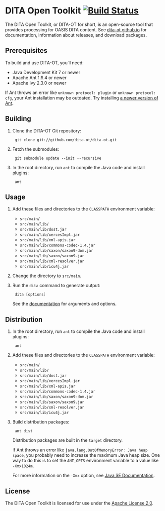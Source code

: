 DITA Open Toolkit [![Build Status](https://secure.travis-ci.org/dita-ot/dita-ot.png?branch=develop)](http://travis-ci.org/dita-ot/dita-ot)
=================

The DITA Open Toolkit, or DITA-OT for short, is an open-source tool that provides processing for OASIS DITA content. See [dita-ot.github.io](http://dita-ot.github.io/) for documentation, information about releases, and download packages.

Prerequisites
-------------

To build and use DITA-OT, you’ll need:

* Java Development Kit 7 or newer
* Apache Ant 1.9.4 or newer
* Apache Ivy 2.3.0 or newer

If Ant throws an error like `unknown protocol: plugin` or `unknown protocol: cfg`, your Ant installation may be outdated. Try installing [a newer version of Ant](http://ant.apache.org/).

Building
--------

1. Clone the DITA-OT Git repository:

        git clone git://github.com/dita-ot/dita-ot.git

1. Fetch the submodules:

        git submodule update --init --recursive

3. In the root directory, run `ant` to compile the Java code and install plugins:

        ant
 
Usage
-----

1. Add these files and directories to the `CLASSPATH` environment variable:
   * `src/main/`
   * `src/main/lib/`
   * `src/main/lib/dost.jar`
   * `src/main/lib/xercesImpl.jar`
   * `src/main/lib/xml-apis.jar`
   * `src/main/lib/commons-codec-1.4.jar`
   * `src/main/lib/saxon/saxon9-dom.jar`
   * `src/main/lib/saxon/saxon9.jar`
   * `src/main/lib/xml-resolver.jar`
   * `src/main/lib/icu4j.jar`

2. Change the directory to `src/main`.
3. Run the `dita` command to generate output:

        dita [options]
        
   See the [documentation](http://dita-ot.github.io/1.8/) for arguments and options.

Distribution
------------

1. In the root directory, run `ant` to compile the Java code and install plugins:

        ant
     
2. Add these files and directories to the `CLASSPATH` environment variable:
   * `src/main/`
   * `src/main/lib/`
   * `src/main/lib/dost.jar`
   * `src/main/lib/xercesImpl.jar`
   * `src/main/lib/xml-apis.jar`
   * `src/main/lib/commons-codec-1.4.jar`
   * `src/main/lib/saxon/saxon9-dom.jar`
   * `src/main/lib/saxon/saxon9.jar`
   * `src/main/lib/xml-resolver.jar`
   * `src/main/lib/icu4j.jar`

2. Build distribution packages:

        ant dist
   
   Distribution packages are built in the `target` directory.

   If Ant throws an error like `java.lang.OutOfMemoryError: Java heap space`, you probably need to increase the maximum Java heap size. One way to do this is to set the `ANT_OPTS` environment variable to a value like `-Xmx1024m`.

   For more information on the `-Xmx` option, see [Java SE Documentation](http://docs.oracle.com/javase/6/docs/technotes/tools/windows/java.html#nonstandard).

License
-------

The DITA Open Toolkit is licensed for use under the [Apache License 2.0](http://www.apache.org/licenses/LICENSE-2.0).
